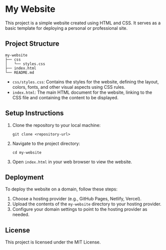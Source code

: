# My Website

This project is a simple website created using HTML and CSS. It serves as a basic template for deploying a personal or professional site.

## Project Structure

```
my-website
├── css
│   └── styles.css
├── index.html
└── README.md
```

- `css/styles.css`: Contains the styles for the website, defining the layout, colors, fonts, and other visual aspects using CSS rules.
- `index.html`: The main HTML document for the website, linking to the CSS file and containing the content to be displayed.

## Setup Instructions

1. Clone the repository to your local machine:
   ```
   git clone <repository-url>
   ```

2. Navigate to the project directory:
   ```
   cd my-website
   ```

3. Open `index.html` in your web browser to view the website.

## Deployment

To deploy the website on a domain, follow these steps:

1. Choose a hosting provider (e.g., GitHub Pages, Netlify, Vercel).
2. Upload the contents of the `my-website` directory to your hosting provider.
3. Configure your domain settings to point to the hosting provider as needed.

## License

This project is licensed under the MIT License.